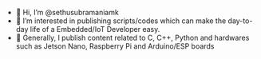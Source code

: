 - 👋 Hi, I’m @sethusubramaniamk
- 💞️ I’m interested in publishing scripts/codes which can make the day-to-day life of a Embedded/IoT Developer easy. 
- 👀 Generally, I publish content related to C, C++, Python and hardwares such as Jetson Nano, Raspberry Pi and Arduino/ESP boards
